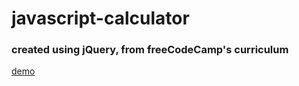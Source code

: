 # javascript-calculator

### created using jQuery, from freeCodeCamp's curriculum


[demo](http://codepen.io)

